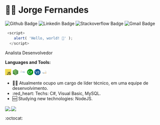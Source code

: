 # :man_technologist: Jorge Fernandes

![Github Badge](https://img.shields.io/badge/-Github-000?style=flat-square&logo=Github&logoColor=white&link=https://github.com/thiagokrathos)
![Linkedin Badge](https://img.shields.io/badge/-LinkedIn-blue?style=flat-square&logo=Linkedin&logoColor=white&link=https://www.linkedin.com/in/thiago-almeida-54140b128//)
![Stackoverflow Badge](https://img.shields.io/badge/-Stackoverflow-4CA143?style=flat-square&logo=Stackoverflow&logoColor=white&link=https://pt.stackoverflow.com/users/89869/thiago-almeida)
![Gmail Badge](https://img.shields.io/badge/-Gmail-c14438?style=flat-square&logo=Gmail&logoColor=white&link=mailto:thiago.krathos@gmail.com)

```javascript
 <script>
    alert( 'Hello, world! 👋' );
  </script>
 ```

Analista Desenvolvedor

**Languages and Tools:**  

<code><img height="20" src="https://raw.githubusercontent.com/github/explore/80688e429a7d4ef2fca1e82350fe8e3517d3494d/topics/javascript/javascript.png"></code>
<code><img height="20" src="https://raw.githubusercontent.com/github/explore/80688e429a7d4ef2fca1e82350fe8e3517d3494d/topics/nodejs/nodejs.png"></code>
<code><img height="20" src="https://raw.githubusercontent.com/github/explore/80688e429a7d4ef2fca1e82350fe8e3517d3494d/topics/java/java.png"></code>
<code><img height="20" src="https://raw.githubusercontent.com/github/explore/80688e429a7d4ef2fca1e82350fe8e3517d3494d/topics/csharp/csharp.png"></code>
<code><img height="20" src="https://raw.githubusercontent.com/github/explore/80688e429a7d4ef2fca1e82350fe8e3517d3494d/topics/visual-basic/visual-basic.png"></code>
<code><img height="20" src="https://raw.githubusercontent.com/github/explore/80688e429a7d4ef2fca1e82350fe8e3517d3494d/topics/mysql/mysql.png"></code>


- :office_worker: Atualmente ocupo um cargo de líder técnico, em uma equipe de desenvolvimento.
- :red_heart: Techs: C#, Visual Basic, MySQL.
- :new: Studying new technologies: NodeJS.
<p align="justify">
  <a href="https://github.com/anuraghazra/github-readme-stats">
  <img align="center" src="https://github-readme-stats.vercel.app/api?username=thiagokrathos&show_icons=true&count_private=true&theme=radical&hide=issues" />
</a>
  <a href="https://github.com/anuraghazra/github-readme-stats">
  <img align="center" src="https://github-readme-stats.vercel.app/api/top-langs/?username=thiagokrathos&layout=compact&theme=radical" />
</a>
</p>
<!--> :octocat: 
